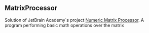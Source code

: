 ## MatrixProcessor

Solution of JetBrain Academy`s project [Numeric Matrix Processor](https://hyperskill.org/projects/60?track=1).
A program performing basic math operations over the matrix
